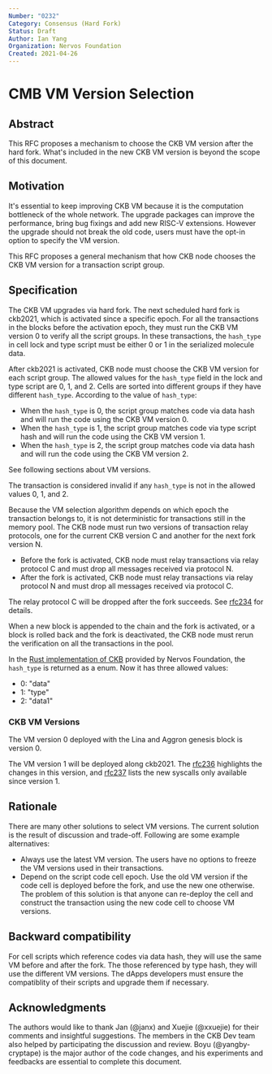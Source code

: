 ```yaml
---
Number: "0232"
Category: Consensus (Hard Fork)
Status: Draft
Author: Ian Yang
Organization: Nervos Foundation
Created: 2021-04-26
---
```


# CMB VM Version Selection

## Abstract

This RFC proposes a mechanism to choose the CKB VM version after the hard fork. What's included in the new CKB VM version is beyond the scope of this document.

## Motivation

It's essential to keep improving CKB VM because it is the computation bottleneck of the whole network. The upgrade packages can improve the performance, bring bug fixings and add new RISC-V extensions. However the upgrade should not break the old code, users must have the opt-in option to specify the VM version.

This RFC proposes a general mechanism that how CKB node chooses the CKB VM version for a transaction script group.

## Specification

The CKB VM upgrades via hard fork. The next scheduled hard fork is ckb2021, which is activated since a specific epoch. For all the transactions in the blocks before the activation epoch, they must run the CKB VM version 0 to verify all the script groups. In these transactions, the `hash_type` in cell lock and type script must be either 0 or 1 in the serialized molecule data.

After ckb2021 is activated, CKB node must choose the CKB VM version for each script group. The allowed values for the `hash_type` field in the lock and type script are 0, 1, and 2. Cells are sorted into different groups if they have different `hash_type`. According to the value of `hash_type`:

* When the `hash_type` is 0, the script group matches code via data hash and will run the code using the CKB VM version 0.
* When the `hash_type` is 1, the script group matches code via type script hash and will run the code using the CKB VM version 1.
* When the `hash_type` is 2, the script group matches code via data hash and will run the code using the CKB VM version 2.

See following sections about VM versions.

The transaction is considered invalid if any `hash_type` is not in the allowed values 0, 1, and 2.

Because the VM selection algorithm depends on which epoch the transaction belongs to, it is not deterministic for transactions still in the memory pool. The CKB node must run two versions of transaction relay protocols, one for the current CKB version C and another for the next fork version N.

* Before the fork is activated, CKB node must relay transactions via relay protocol C and must drop all messages received via protocol N.
* After the fork is activated, CKB node must relay transactions via relay protocol N and must drop all messages received via protocol C.

The relay protocol C will be dropped after the fork succeeds. See [rfc234] for details.

[rfc234]: ../0234-ckb2021-p2p-protocol-upgrade/0234-ckb2021-p2p-protocol-upgrade.md

When a new block is appended to the chain and the fork is activated, or a block is rolled back and the fork is deactivated, the CKB node must rerun the verification on all the transactions in the pool.

In the [Rust implementation of CKB](https://github.com/nervosnetwork/ckb) provided by Nervos Foundation, the `hash_type` is returned as a enum. Now it has three allowed values:

* 0: "data"
* 1: "type"
* 2: "data1"

### CKB VM Versions

The VM version 0 deployed with the Lina and Aggron genesis block is version 0.

The VM version 1 will be deployed along ckb2021. The [rfc236] highlights the changes in this version, and [rfc237] lists the new syscalls only available since version 1.

[rfc236]: ../0236-ckb-vm-version-1/0236-ckb-vm-version-1.md
[rfc237]: ../0237-vm-syscalls-2/0237-vm-syscalls-2.md

## Rationale

There are many other solutions to select VM versions. The current solution is the result of discussion and trade-off. Following are some example alternatives:

* Always use the latest VM version. The users have no options to freeze the VM versions used in their transactions.
* Depend on the script code cell epoch. Use the old VM version if the code cell is deployed before the fork, and use the new one otherwise. The problem of this solution is that anyone can re-deploy the cell and construct the transaction using the new code cell to choose VM versions.

## Backward compatibility

For cell scripts which reference codes via data hash, they will use the same VM before and after the fork. The those referenced by type hash, they will use the different VM versions. The dApps developers must ensure the compatiblity of their scripts and upgrade them if necessary.

## Acknowledgments

The authors would like to thank Jan (@janx) and Xuejie (@xxuejie) for their comments and insightful suggestions. The members in the CKB Dev team also helped by participating the discussion and review. Boyu (@yangby-cryptape) is the major author of the code changes, and his experiments and feedbacks are essential to complete this document.
